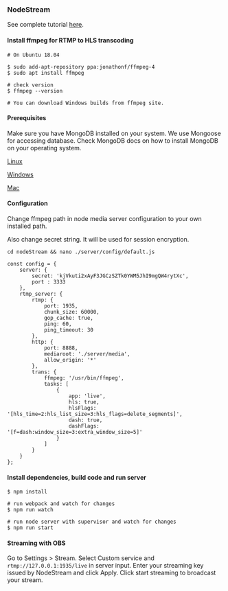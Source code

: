 ### NodeStream

See complete tutorial [here](https://quantizd.com/building-live-streaming-app-with-node-js-and-react/).


#### Install ffmpeg for RTMP to HLS transcoding 

```
# On Ubuntu 18.04

$ sudo add-apt-repository ppa:jonathonf/ffmpeg-4
$ sudo apt install ffmpeg

# check version
$ ffmpeg --version

# You can download Windows builds from ffmpeg site.
```

#### Prerequisites
 
 Make sure you have MongoDB installed on your system. We use Mongoose for accessing database.
 Check MongoDB docs on how to install MongoDB on your operating system.
 
 [Linux](https://docs.mongodb.com/manual/administration/install-on-linux/) 
 
 [Windows](https://docs.mongodb.com/manual/tutorial/install-mongodb-on-windows/)
 
 [Mac](https://docs.mongodb.com/manual/tutorial/install-mongodb-on-os-x/)

#### Configuration
Change ffmpeg path in node media server configuration to your
own installed path.

Also change secret string. It will be used for session encryption.

```
cd nodeStream && nano ./server/config/default.js

const config = {
    server: {
        secret: 'kjVkuti2xAyF3JGCzSZTk0YWM5JhI9mgQW4rytXc',
        port : 3333
    },
    rtmp_server: {
        rtmp: {
            port: 1935,
            chunk_size: 60000,
            gop_cache: true,
            ping: 60,
            ping_timeout: 30
        },
        http: {
            port: 8888,
            mediaroot: './server/media',
            allow_origin: '*'
        },
        trans: {
            ffmpeg: '/usr/bin/ffmpeg',
            tasks: [
                {
                    app: 'live',
                    hls: true,
                    hlsFlags: '[hls_time=2:hls_list_size=3:hls_flags=delete_segments]',
                    dash: true,
                    dashFlags: '[f=dash:window_size=3:extra_window_size=5]'
                }
            ]
        }
    }
};
```

#### Install dependencies, build code and run server
```
$ npm install

# run webpack and watch for changes
$ npm run watch 

# run node server with supervisor and watch for changes
$ npm run start
```
#### Streaming with OBS

Go to Settings > Stream.  Select Custom service and `rtmp://127.0.0.1:1935/live`
in server input. Enter your streaming key issued by NodeStream and click Apply.
Click start streaming to broadcast your stream.
